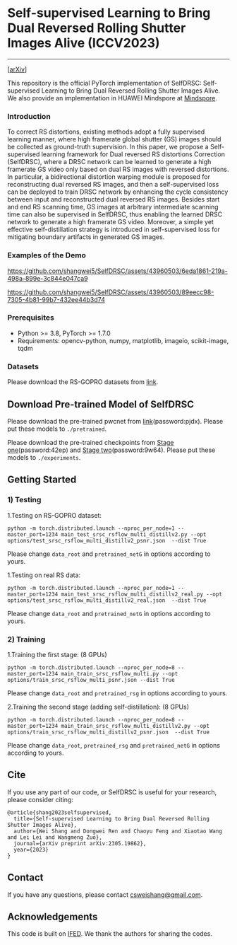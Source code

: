 # Self-supervised Learning to Bring Dual Reversed Rolling Shutter Images Alive (ICCV2023)
---
[[arXiv](https://arxiv.org/abs/2305.19862)]

This repository is the official PyTorch implementation of SelfDRSC: Self-supervised Learning to Bring Dual Reversed Rolling Shutter Images Alive.
We also provide an implementation in HUAWEI Mindspore at [Mindspore](https://github.com/Hunter-Will/SelfDRSC-mindspore). 

### Introduction
To correct RS distortions, existing methods adopt a fully supervised learning manner, where high framerate global shutter (GS) images should be collected as ground-truth supervision. In this paper, we propose a Self-supervised learning framework for Dual reversed RS distortions Correction (SelfDRSC), where a DRSC network can be learned to generate a high framerate GS video only based on dual RS images with reversed distortions. In particular, a bidirectional distortion warping module is proposed for reconstructing dual reversed RS images, and then a self-supervised loss can be deployed to train DRSC network by enhancing the cycle consistency between input and reconstructed dual reversed RS images. Besides start and end RS scanning time, GS images at arbitrary intermediate scanning time can also be supervised in SelfDRSC, thus enabling the learned DRSC network to generate a high framerate GS video. Moreover, a simple yet effective self-distillation strategy is introduced in self-supervised loss for mitigating boundary artifacts in generated GS images.

### Examples of the Demo
https://github.com/shangwei5/SelfDRSC/assets/43960503/6eda1861-219a-498a-899e-3c844e047ca9

https://github.com/shangwei5/SelfDRSC/assets/43960503/89eecc98-7305-4b81-99b7-432ee44b3d74


### Prerequisites
- Python >= 3.8, PyTorch >= 1.7.0
- Requirements: opencv-python, numpy, matplotlib, imageio, scikit-image, tqdm


### Datasets
Please download the RS-GOPRO datasets from [link](https://drive.google.com/u/0/uc?id=1DuJphkVpvsNjgPs73y_sm4WZ8tzfxOZf&export=download).


## Download Pre-trained Model of SelfDRSC
Please download the pre-trained pwcnet from [link](https://pan.baidu.com/s/12gnAdEaJb1a_MaBuWhqPLg?pwd=pjdx)(password:pjdx). Please put these models to `./pretrained`.

Please download the pre-trained checkpoints from [Stage one](https://pan.baidu.com/s/1rEteKQfOY5St_2vfKNJC2w?pwd=42ep)(password:42ep) and [Stage two](https://pan.baidu.com/s/19EeZ38wTVjZB7pX920bIig?pwd=9w64)(password:9w64). Please put these models to `./experiments`.

## Getting Started
### 1) Testing
1.Testing on RS-GOPRO dataset:
```
python -m torch.distributed.launch --nproc_per_node=1 --master_port=1234 main_test_srsc_rsflow_multi_distillv2.py --opt options/test_srsc_rsflow_multi_distillv2_psnr.json  --dist True
```
Please change `data_root` and `pretrained_netG` in options according to yours.

1.Testing on real RS data:
```
python -m torch.distributed.launch --nproc_per_node=1 --master_port=1234 main_test_srsc_rsflow_multi_distillv2_real.py --opt options/test_srsc_rsflow_multi_distillv2_real.json  --dist True
```
Please change `data_root` and `pretrained_netG` in options according to yours.

### 2) Training
1.Training the first stage: (8 GPUs)
```
python -m torch.distributed.launch --nproc_per_node=8 --master_port=1234 main_train_srsc_rsflow_multi.py --opt options/train_srsc_rsflow_multi_psnr.json --dist True
```
Please change `data_root` and `pretrained_rsg` in options according to yours.


2.Training the second stage (adding self-distillation): (8 GPUs)
```
python -m torch.distributed.launch --nproc_per_node=8 --master_port=1234 main_train_srsc_rsflow_multi_distillv2.py --opt options/train_srsc_rsflow_multi_distillv2_psnr.json  --dist True
```
Please change `data_root`, `pretrained_rsg` and `pretrained_netG` in options according to yours.

## Cite
If you use any part of our code, or SelfDRSC is useful for your research, please consider citing:
```
@article{shang2023selfsupervised,
  title={Self-supervised Learning to Bring Dual Reversed Rolling Shutter Images Alive}, 
  author={Wei Shang and Dongwei Ren and Chaoyu Feng and Xiaotao Wang and Lei Lei and Wangmeng Zuo},
  journal={arXiv preprint arXiv:2305.19862},
  year={2023}
}
```

## Contact
If you have any questions, please contact csweishang@gmail.com.

## Acknowledgements
This code is built on [IFED](https://github.com/zzh-tech/Dual-Reversed-RS). We thank the authors for sharing the codes.
